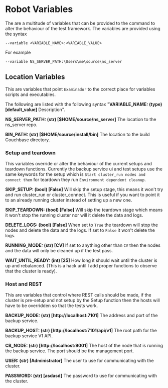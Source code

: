 # Robot Variables

The are a multitude of variables that can be provided to the command to alter the
behaviour of the test framework. The variables are provided using the syntax

```
--variable <VARIABLE_NAME>:<VARIABLE_VALUE>
```
For example
```
--variable NS_SERVER_PATH:\Users\me\source\ns_server
```

## Location Variables

This are variables that point `Examinador` to the correct place for variables scripts and
executables.

The following are listed with the following syntax "**VARIABLE_NAME: (type) [default_value]** Description".

**NS_SERVER_PATH: (str) [$HOME/source/ns_server]** The location to the ns_server repo.

**BIN_PATH: (str) [$HOME/source/install/bin]** The location to the build Couchbase directory.

### Setup and teardown

This variables override or alter the behaviour of the current setups and teardown functions.
Currently the backup service ui and test setups use the same keywords for the setup which
is `Start cluster_run nodes and connect them` for teardown they run `Environment dependent cleanup`.

**SKIP_SETUP: (bool) [False]** Will skip the setup stage, this means it won't try and run cluster_run or
    cluster_connect. This is useful if you want to point it to an already running cluster
    instead of setting up a new one.

**SKIP_TEARDOWN: (bool) [False]** Will skip the teardown stage which means it won't stop the running cluster
    nor will it delete the data and logs.

**DELETE_LOGS: (bool) [False]** When set to `True` the teardown will stop the nodes and delete the data and
    the logs. If set to `False` it won't delete the logs.

**RUNNING_MODE: (str) [CV]** If set to anything other than `CV` then the nodes and the data will only be
    cleaned up if the test pass.

**WAIT_UNTIL_READY: (int) [25]** How long it should wait until the cluster is up and rebalanced.
    (This is a hack until I add proper functions to observe that the cluster is ready).

### Host and REST

This are variables that control where REST calls should be made, if the cluster is pre-setup and not
setup by the Setup function then the hosts will have to be overridden so that the tests work.

**BACKUP_NODE: (str) [http://localhost:7101]** The address and port of the backup service.

**BACKUP_HOST: (str) [http://localhost:7101/api/v1]** The root path for the backup service V1 API.

**CB_NODE: (str) [http://localhost:9001]** The host of the node that is running the backup service. The
    port should be the management port.

**USER: (str) [Administrator]** The user to use for communicating with the cluster.

**PASSWORD: (str) [asdasd]** The password to use for communicating with the cluster.
